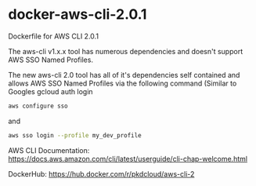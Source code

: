 # docker-aws-cli-2.0.1
Dockerfile for AWS CLI 2.0.1

The aws-cli v1.x.x tool has numerous dependencies and doesn't support AWS SSO Named Profiles.

The new aws-cli 2.0 tool has all of it's dependencies self contained and allows AWS SSO Named Profiles via the following command (Similar to Googles gcloud auth login

```bash
aws configure sso
```
and 

```bash
aws sso login --profile my_dev_profile
```

AWS CLI Documentation: <https://docs.aws.amazon.com/cli/latest/userguide/cli-chap-welcome.html>

DockerHub: <https://hub.docker.com/r/pkdcloud/aws-cli-2>
